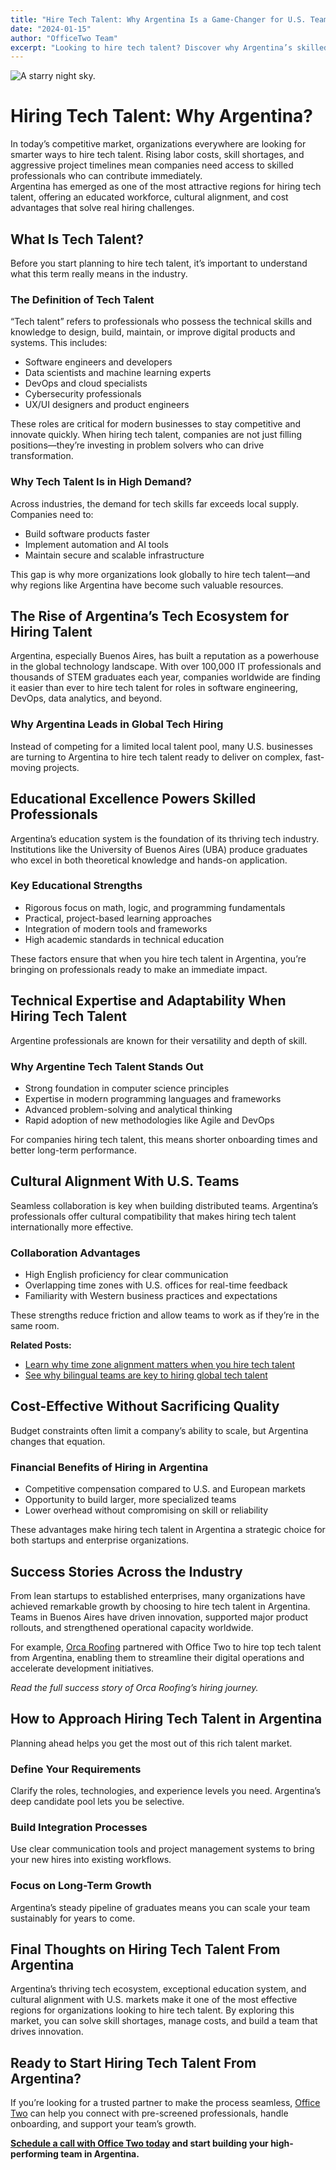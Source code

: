```yaml
---
title: "Hire Tech Talent: Why Argentina Is a Game-Changer for U.S. Teams"
date: "2024-01-15"
author: "OfficeTwo Team"
excerpt: "Looking to hire tech talent? Discover why Argentina’s skilled, affordable workforce helps global teams grow faster."
---
```


![A starry night sky.](/images/hire-tech-talent-why-argentina.jpg)

# Hiring Tech Talent: Why Argentina?

In today’s competitive market, organizations everywhere are looking for smarter ways to hire tech talent. Rising labor costs, skill shortages, and aggressive project timelines mean companies need access to skilled professionals who can contribute immediately.  
Argentina has emerged as one of the most attractive regions for hiring tech talent, offering an educated workforce, cultural alignment, and cost advantages that solve real hiring challenges.

## What Is Tech Talent?

Before you start planning to hire tech talent, it’s important to understand what this term really means in the industry.

### The Definition of Tech Talent

“Tech talent” refers to professionals who possess the technical skills and knowledge to design, build, maintain, or improve digital products and systems. This includes:

- Software engineers and developers  
- Data scientists and machine learning experts  
- DevOps and cloud specialists  
- Cybersecurity professionals  
- UX/UI designers and product engineers  

These roles are critical for modern businesses to stay competitive and innovate quickly. When hiring tech talent, companies are not just filling positions—they’re investing in problem solvers who can drive transformation.

### Why Tech Talent Is in High Demand?

Across industries, the demand for tech skills far exceeds local supply. Companies need to:

- Build software products faster  
- Implement automation and AI tools  
- Maintain secure and scalable infrastructure  

This gap is why more organizations look globally to hire tech talent—and why regions like Argentina have become such valuable resources.

## The Rise of Argentina’s Tech Ecosystem for Hiring Talent

Argentina, especially Buenos Aires, has built a reputation as a powerhouse in the global technology landscape. With over 100,000 IT professionals and thousands of STEM graduates each year, companies worldwide are finding it easier than ever to hire tech talent for roles in software engineering, DevOps, data analytics, and beyond.

### Why Argentina Leads in Global Tech Hiring

Instead of competing for a limited local talent pool, many U.S. businesses are turning to Argentina to hire tech talent ready to deliver on complex, fast-moving projects.

## Educational Excellence Powers Skilled Professionals

Argentina’s education system is the foundation of its thriving tech industry. Institutions like the University of Buenos Aires (UBA) produce graduates who excel in both theoretical knowledge and hands-on application.

### Key Educational Strengths

- Rigorous focus on math, logic, and programming fundamentals  
- Practical, project-based learning approaches  
- Integration of modern tools and frameworks  
- High academic standards in technical education  

These factors ensure that when you hire tech talent in Argentina, you’re bringing on professionals ready to make an immediate impact.

## Technical Expertise and Adaptability When Hiring Tech Talent

Argentine professionals are known for their versatility and depth of skill.

### Why Argentine Tech Talent Stands Out

- Strong foundation in computer science principles  
- Expertise in modern programming languages and frameworks  
- Advanced problem-solving and analytical thinking  
- Rapid adoption of new methodologies like Agile and DevOps  

For companies hiring tech talent, this means shorter onboarding times and better long-term performance.

## Cultural Alignment With U.S. Teams

Seamless collaboration is key when building distributed teams. Argentina’s professionals offer cultural compatibility that makes hiring tech talent internationally more effective.

### Collaboration Advantages

- High English proficiency for clear communication  
- Overlapping time zones with U.S. offices for real-time feedback  
- Familiarity with Western business practices and expectations  

These strengths reduce friction and allow teams to work as if they’re in the same room.

**Related Posts:**

- [Learn why time zone alignment matters when you hire tech talent](https://www.officetwo.com/blog/posts/time-zone-alignment-argentina/)  
- [See why bilingual teams are key to hiring global tech talent](https://www.officetwo.com/blog/posts/building-bilingual-team-buenos-aires/)  

## Cost-Effective Without Sacrificing Quality

Budget constraints often limit a company’s ability to scale, but Argentina changes that equation.

### Financial Benefits of Hiring in Argentina

- Competitive compensation compared to U.S. and European markets  
- Opportunity to build larger, more specialized teams  
- Lower overhead without compromising on skill or reliability  

These advantages make hiring tech talent in Argentina a strategic choice for both startups and enterprise organizations.

## Success Stories Across the Industry

From lean startups to established enterprises, many organizations have achieved remarkable growth by choosing to hire tech talent in Argentina. Teams in Buenos Aires have driven innovation, supported major product rollouts, and strengthened operational capacity worldwide.  

For example, [Orca Roofing](https://www.orcaroofing.com/) partnered with Office Two to hire top tech talent from Argentina, enabling them to streamline their digital operations and accelerate development initiatives.

_Read the full success story of Orca Roofing’s hiring journey._

## How to Approach Hiring Tech Talent in Argentina

Planning ahead helps you get the most out of this rich talent market.

### Define Your Requirements

Clarify the roles, technologies, and experience levels you need. Argentina’s deep candidate pool lets you be selective.

### Build Integration Processes

Use clear communication tools and project management systems to bring your new hires into existing workflows.

### Focus on Long-Term Growth

Argentina’s steady pipeline of graduates means you can scale your team sustainably for years to come.

## Final Thoughts on Hiring Tech Talent From Argentina

Argentina’s thriving tech ecosystem, exceptional education system, and cultural alignment with U.S. markets make it one of the most effective regions for organizations looking to hire tech talent. By exploring this market, you can solve skill shortages, manage costs, and build a team that drives innovation.

## Ready to Start Hiring Tech Talent From Argentina?

If you’re looking for a trusted partner to make the process seamless, [Office Two](https://www.officetwo.com/contact-us/) can help you connect with pre-screened professionals, handle onboarding, and support your team’s growth.

 **[Schedule a call with Office Two today](https://www.officetwo.com/contact-us/) and start building your high-performing team in Argentina.**